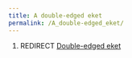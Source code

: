 ```yaml
---
title: A double-edged eket
permalink: /A_double-edged_eket/
---
```


1.  REDIRECT [Double-edged eket](Double-edged_eket "wikilink")